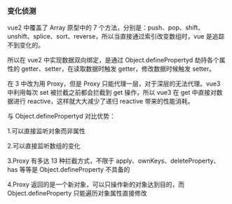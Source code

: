 ### 变化侦测

vue2 中覆盖了 Array 原型中的 7 个方法，分别是：push、pop、shift、unshift、splice、sort、reverse，所以当直接通过索引改变数组时，vue 是追踪不到变化的。

所以在 vue2 中实现数据双向绑定，是通过 Object.definePropertyd 劫持各个属性的 getter、setter，在读取数据时触发 getter，修改数据时候触发 setter。

在 3 中改为用 Proxy，但是 Proxy 只能代理一层，对于深层的无法代理。vue3 中利用每次 set 被拦截之前都会拦截到 get 操作，所以 vue3 在 get 中直接对数据进行 reactive，这样就大大减少了递归 reactive 带来的性能消耗。

与 Object.definePropertyd 对比优势：

1.可以直接监听对象而非属性

2.可以直接监听数组的变化

3.Proxy 有多达 13 种拦截方式，不限于 apply、ownKeys、deleteProperty、has 等等是 Object.defineProperty 不具备的

4.Proxy 返回的是一个新对象，可以只操作新的对象达到目的，而 Object.defineProperty 只能遍历对象属性直接修改
